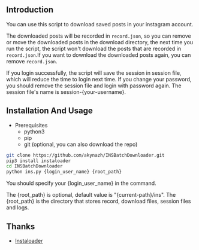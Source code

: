 ## Introduction

You can use this script to download saved posts in your instagram account.

The downloaded posts will be recorded in `record.json`, so you can remove or move the downloaded posts in the download directory, the next time you run the script, the script won't download the posts that are recorded in `record.json`.If you want to download the downloaded posts again, you can remove `record.json`.

If you login successfully, the script will save the session in session file, which will reduce the time to login next time. If you change your password, you should remove the session file and login with password again. The session file's name is session-{your-username}.

## Installation And Usage

- Prerequisites
  - python3
  - pip
  - git (optional, you can also download the repo)

```bash
git clone https://github.com/akynazh/INSBatchDownloader.git
pip3 install instaloader
cd INSBatchDownloader
python ins.py {login_user_name} {root_path}
```

You should specify your {login_user_name} in the command.

The {root_path} is optional, default value is "{current-path}/ins". The {root_path} is the directory that stores record, download files, session files and logs.

## Thanks

- [Instaloader](https://github.com/instaloader/instaloader)